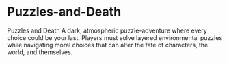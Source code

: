 # Puzzles-and-Death
Puzzles and Death A dark, atmospheric puzzle-adventure where every choice could be your last. Players must solve layered environmental puzzles while navigating moral choices that can alter the fate of characters, the world, and themselves.
